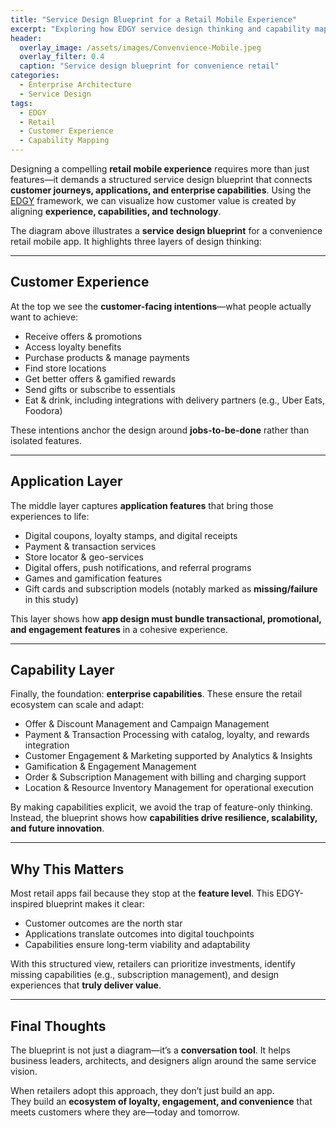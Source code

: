 ```yaml
---
title: "Service Design Blueprint for a Retail Mobile Experience"
excerpt: "Exploring how EDGY service design thinking and capability mapping shape the next generation of retail apps."
header:
  overlay_image: /assets/images/Convenvience-Mobile.jpeg
  overlay_filter: 0.4
  caption: "Service design blueprint for convenience retail"
categories:
  - Enterprise Architecture
  - Service Design
tags:
  - EDGY
  - Retail
  - Customer Experience
  - Capability Mapping
---
```


Designing a compelling **retail mobile experience** requires more than just features—it demands a structured service design blueprint that connects **customer journeys, applications, and enterprise capabilities**. Using the [EDGY](https://intersection.group/edgy) framework, we can visualize how customer value is created by aligning **experience, capabilities, and technology**.

The diagram above illustrates a **service design blueprint** for a convenience retail mobile app. It highlights three layers of design thinking:

---

## Customer Experience
At the top we see the **customer-facing intentions**—what people actually want to achieve:

- Receive offers & promotions  
- Access loyalty benefits  
- Purchase products & manage payments  
- Find store locations  
- Get better offers & gamified rewards  
- Send gifts or subscribe to essentials  
- Eat & drink, including integrations with delivery partners (e.g., Uber Eats, Foodora)

These intentions anchor the design around **jobs-to-be-done** rather than isolated features.

---

## Application Layer
The middle layer captures **application features** that bring those experiences to life:

- Digital coupons, loyalty stamps, and digital receipts  
- Payment & transaction services  
- Store locator & geo-services  
- Digital offers, push notifications, and referral programs  
- Games and gamification features  
- Gift cards and subscription models (notably marked as **missing/failure** in this study)

This layer shows how **app design must bundle transactional, promotional, and engagement features** in a cohesive experience.

---

## Capability Layer
Finally, the foundation: **enterprise capabilities**. These ensure the retail ecosystem can scale and adapt:

- Offer & Discount Management and Campaign Management  
- Payment & Transaction Processing with catalog, loyalty, and rewards integration  
- Customer Engagement & Marketing supported by Analytics & Insights  
- Gamification & Engagement Management  
- Order & Subscription Management with billing and charging support  
- Location & Resource Inventory Management for operational execution  

By making capabilities explicit, we avoid the trap of feature-only thinking. Instead, the blueprint shows how **capabilities drive resilience, scalability, and future innovation**.

---

## Why This Matters
Most retail apps fail because they stop at the **feature level**. This EDGY-inspired blueprint makes it clear:  

- Customer outcomes are the north star  
- Applications translate outcomes into digital touchpoints  
- Capabilities ensure long-term viability and adaptability  

With this structured view, retailers can prioritize investments, identify missing capabilities (e.g., subscription management), and design experiences that **truly deliver value**.

---

## Final Thoughts
The blueprint is not just a diagram—it’s a **conversation tool**. It helps business leaders, architects, and designers align around the same service vision.  

When retailers adopt this approach, they don’t just build an app.  
They build an **ecosystem of loyalty, engagement, and convenience** that meets customers where they are—today and tomorrow.